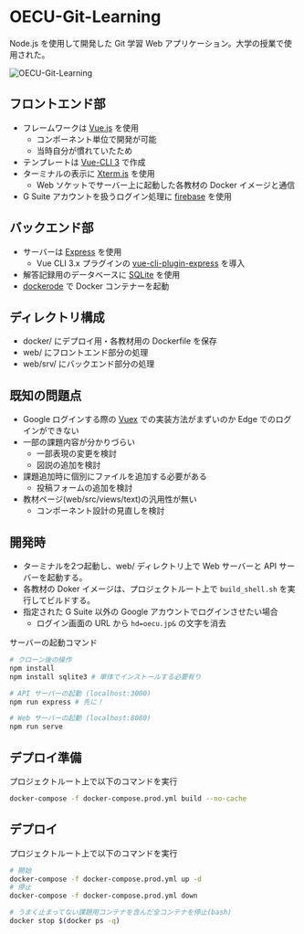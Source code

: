 # OECU-Git-Learning

Node.js を使用して開発した Git 学習 Web アプリケーション。大学の授業で使用された。

![OECU-Git-Learning](https://i.imgur.com/4mPJam1.png)

## フロントエンド部

- フレームワークは [Vue.js](https://jp.vuejs.org/) を使用
  - コンポーネント単位で開発が可能
  - 当時自分が慣れていたため
- テンプレートは [Vue-CLI 3](https://cli.vuejs.org) で作成
- ターミナルの表示に [Xterm.js](https://github.com/xtermjs/xterm.js/) を使用
  - Web ソケットでサーバー上に起動した各教材の Docker イメージと通信
- G Suite アカウントを扱うログイン処理に [firebase](https://firebase.google.com/?hl=ja) を使用

## バックエンド部

- サーバーは [Express](https://expressjs.com/ja/) を使用
  - Vue CLI 3.x プラグインの [vue-cli-plugin-express](https://github.com/mathieutu/vue-cli-plugin-express#readme) を導入
- 解答記録用のデータベースに [SQLite](https://www.sqlite.org/) を使用
- [dockerode](https://github.com/apocas/dockerode) で Docker コンテナーを起動

## ディレクトリ構成

- docker/ にデプロイ用・各教材用の Dockerfile を保存
- web/ にフロントエンド部分の処理
- web/srv/ にバックエンド部分の処理

## 既知の問題点

- Google ログインする際の [Vuex](https://vuex.vuejs.org/ja/) での実装方法がまずいのか Edge でのログインができない
- 一部の課題内容が分かりづらい
  - 一部表現の変更を検討
  - 図説の追加を検討
- 課題追加時に個別にファイルを追加する必要がある
  - 投稿フォームの追加を検討
- 教材ページ(web/src/views/text)の汎用性が無い
  - コンポーネント設計の見直しを検討

## 開発時

- ターミナルを2つ起動し、web/ ディレクトリ上で Web サーバーと API サーバーを起動する。
- 各教材の Doker イメージは、プロジェクトルート上で `build_shell.sh` を実行してビルドする。
- 指定された G Suite 以外の Google アカウントでログインさせたい場合
  - ログイン画面の URL から `hd=oecu.jp&` の文字を消去

サーバーの起動コマンド

```bash
# クローン後の操作
npm install
npm install sqlite3 # 単体でインストールする必要有り

# API サーバーの起動 (localhost:3000)
npm run express # 先に！

# Web サーバーの起動 (localhost:8080)
npm run serve
```

## デプロイ準備

プロジェクトルート上で以下のコマンドを実行

```bash
docker-compose -f docker-compose.prod.yml build --no-cache
```

## デプロイ

プロジェクトルート上で以下のコマンドを実行

```bash
# 開始
docker-compose -f docker-compose.prod.yml up -d
# 停止
docker-compose -f docker-compose.prod.yml down

# うまく止まってない課題用コンテナを含んだ全コンテナを停止(bash)
docker stop $(docker ps -q)
```

